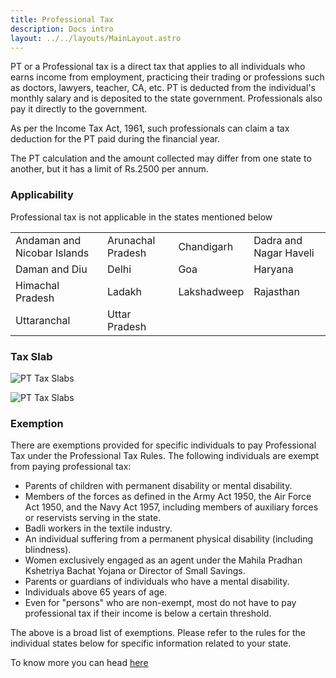 ```yaml
---
title: Professional Tax
description: Docs intro
layout: ../../layouts/MainLayout.astro
---
```


PT or a Professional tax is a direct tax that applies to all individuals who earns income from employment, practicing their trading or professions such as doctors, lawyers, teacher, CA, etc. PT is deducted from the individual's monthly salary and is deposited to the state government. Professionals also pay it directly to the government.

As per the Income Tax Act, 1961, such professionals can claim a tax deduction for the PT paid during the financial year.

The PT calculation and the amount collected may differ from one state to another, but it has a limit of Rs.2500 per annum.

### Applicability

Professional tax is not applicable in the states mentioned below

|                             |                   |             |                        |
|-----------------------------|-------------------|-------------|------------------------|
| Andaman and Nicobar Islands | Arunachal Pradesh | Chandigarh  | Dadra and Nagar Haveli |
| Daman and Diu               | Delhi             | Goa         | Haryana                |
| Himachal Pradesh            | Ladakh            | Lakshadweep | Rajasthan              |
| Uttaranchal                 | Uttar Pradesh     |             |                        |

### Tax Slab

![PT Tax Slabs](/PT1.png)

![PT Tax Slabs](/PT2.png)


### Exemption

There are exemptions provided for specific individuals to pay Professional Tax under the Professional Tax Rules. The following individuals are exempt from paying professional tax:

* Parents of children with permanent disability or mental disability.
* Members of the forces as defined in the Army Act 1950, the Air Force Act 1950, and the Navy Act 1957, including members of auxiliary forces or reservists serving in the state.
* Badli workers in the textile industry.
* An individual suffering from a permanent physical disability (including blindness).
* Women exclusively engaged as an agent under the Mahila Pradhan Kshetriya Bachat Yojana or Director of Small Savings.
* Parents or guardians of individuals who have a mental disability.
* Individuals above 65 years of age.
* Even for "persons" who are non-exempt, most do not have to pay professional tax if their income is below a certain threshold.

The above is a broad list of exemptions. Please refer to the rules for the individual states below for specific information related to your state.


To know more you can head [here](https://egov.wbcomtax.gov.in/PT_Enrollment/uploads/Enrollment_User_Manual.pdf)